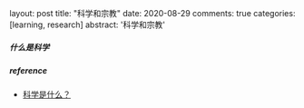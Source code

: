 layout: post
title: "科学和宗教"
date: 2020-08-29
comments: true
categories: [learning, research]
abstract: '科学和宗教'



##### 什么是科学 


##### reference 
* [科学是什么？](https://program-think.blogspot.com/2015/10/What-is-Science.html)  